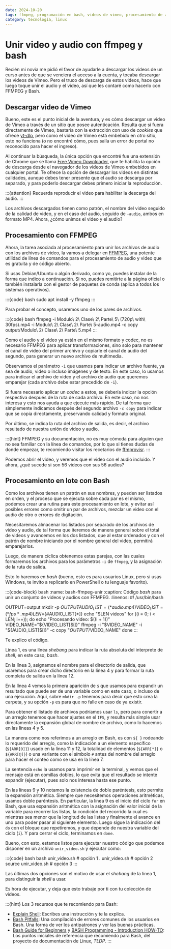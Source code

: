 ```yaml
---
date: 2024-10-20
tags: ffmpeg, programación en bash, videos de vimeo, procesamiento de audio y video
category: tecnología, linux
---
```


# Unir video y audio con ffmpeg y bash

Recién mi novia me pidió el favor de ayudarle a descargar los videos de un
curso antes de que se venciera el acceso a la cuenta, y tocaba descargar los
videos de Vimeo. Pero el truco de descarga de estos videos, hace que luego
toque unir el audio y el video, así que les contaré como hacerlo con FFMPEG
y Bash.

## Descargar video de Vimeo

Bueno, este es el punto inicial de la aventura, y es cómo descargar un video
de Vimeo a través de un sitio que posee autenticación. Resulta que si fuera
directamente de Vimeo, bastaría con la extracción con uso de _cookies_ que
ofrece [yt-dlp](https://github.com/yt-dlp/yt-dlp), pero como el video de Vimeo
está embebido en otro sitio, esto no funciona (o no encontré cómo, pues
salía un error de portal no reconocido para hacer el ingreso).

Al continuar la búsqueda, la única opción que encontré fue una extensión
de Chrome que se llama [Free Vimeo Downloader](https://chromewebstore.google.com/detail/free-vimeo-downloader/migiikaijhclkmlpnnfficpopgmcpgia?hl=es-419),
que te habilita la opción de descarga desde el navegador de los videos de
Vimeo embebidos en cualquier portal. Te ofrece la opción de descargar los
videos en distintas calidades, aunque debes tener presente que el audio se
descarga por separado, y para poderlo descargar debes primero iniciar la
reproducción.

:::{attention}
Recuerda reproducir el video para habilitar la descarga del audio.
:::

Los archivos descargados tienen como patrón, el nombre del video seguido de
la calidad de video, y en el caso del audio, seguido de `-audio`, ambos en
formato MP4. Ahora, ¿cómo unimos el video y el audio?

## Procesamiento con FFMPEG

Ahora, la tarea asociada al procesamiento para unir los archivos de audio con
los archivos de video, la vamos a delegar en [FFMPEG](https://ffmpeg.org/download.html),
una potente utilidad de línea de comandos para el procesamiento de audio y
video que es gratuita y de código abierto.

Si usas Debian/Ubuntu o algún derivado, como yo, puedes instalar de la forma
que indico a continuación. Si no, puedes remitirte a la página oficial o
también instalarla con el gestor de paquetes de conda (aplica a todos los
sistemas operativos).

:::{code} bash
sudo apt install -y ffmpeg
:::

Para probar el concepto, usaremos uno de los pares de archivos.

:::{code} bash
ffmpeg -i Modulo\ 2\ Clase\ 2\ Parte\ 5\ \(720p\ with\ 30fps\).mp4 -i Modulo\ 2\ Clase\ 2\ Parte\ 5-audio.mp4 -c copy output/Modulo\ 2\ Clase\ 2\ Parte\ 5.mp4
:::

Como el audio y el video ya están en el mismo formato y codec, no es necesario
FFMPEG para aplicar transformaciones, sino solo para mantener el canal de video
del primer archivo y copiarle el canal de audio del segundo, para generar un
nuevo archivo de multimedia.

Observamos el parámetro `-i` que usamos para indicar un archivo fuente, ya sea
de audio, video o incluso imágenes y de texto. En este caso, lo usamos para
indicar el archivo de video y el archivo de audio que queremos emparejar (cada
archivo debe estar precedido de `-i`).

Si fuera necesario aplicar un _codec_ a estos, se debería indicar la opción
respectiva después de la ruta de cada archivo. En este caso, no nos interesa
y esto nos ayuda a que ejecute más rápido. De tal forma que simplemente
indicamos después del segundo archivo `-c copy` para indicar que se copia
directamente, preservando calidad y formato original.

Por último, se indica la ruta del archivo de salida, es decir, el archivo
resultado de nuestra unión de video y audio.

:::{hint}
FFMPEG y su documentación, no es muy cómoda para alguien que no sea familiar
con la línea de comandos, por lo que si tienes dudas de donde empezar, te
recomiendo visitar los recetarios de
[ffmprovisr](https://amiaopensource.github.io/ffmprovisr/).
:::

Podemos abrir el video, y veremos que el video con el audio incluido. Y ahora,
¿qué sucede si son 56 videos con sus 56 audios?

## Procesamiento en lote con Bash

Como los archivos tienen un patrón en sus nombres, y pueden ser listados en
orden, y el proceso que se ejecuta sobre cada par es el mismo, podemos crear
una rutina para este procesamiento en lote, y evitar así posibles errores
como omitir un par de archivos, mezclar un video con el audio de otro o
errores de digitación.

Necesitaremos almacenar los listados por separado de los archivos de video y
audio, de tal forma que iteremos de manera general sobre el total de videos y
avancemos en los dos listados, que al estar ordenados y con el patrón de nombre
iniciando por el nombre general del video, permitirá emparejarlos.

Luego, de manera cíclica obtenemos estas parejas, con las cuales formaremos los
archivos para los parámetros `-i` de `ffmpeg`, y la asignación de la ruta de
salida.

Esto lo haremos en _bash_ (bueno, esto es para usuarios Linux, pero si usas
Windows, te invito a replicarlo en PowerShell o tu lenguaje favorito).

:::{code-block} bash
:name: bash-ffmpeg-unir
:caption: Código *bash* para unir un conjunto de videos y audios con FFMPEG.
:linenos:
#! /usr/bin/bash

OUTPUT=output
mkdir -p $OUTPUT
AUDIO_LIST=(*audio.mp4)
VIDEO_LIST=(*fps*.mp4)
LEN=${#AUDIO_LIST[*]}
echo "$LEN videos"
for ((i = 0; i < LEN; i++)); do
    echo "Procesando video: $((i + 1))"
    VIDEO_NAME="${VIDEO_LIST[$i]}"
    ffmpeg -i "$VIDEO_NAME" -i "${AUDIO_LIST[$i]}" -c copy "$OUTPUT/$VIDEO_NAME"
done
:::

Te explico el código.

Línea 1, es una línea _shebang_ para indicar la ruta absoluta del interprete
de _shell_, en este caso, _bash_.

En la línea 3, asignamos el nombre para el directorio de salida, que usaremos
para crear dicho directorio en la línea 4 y para formar la ruta completa de
salida en la línea 12.

En la línea 4 vemos la primera aparición de `$` que usamos para expandir un
resultado que puede ser de una variable como en este caso, o incluso de una
ejecución. Aquí, sobre `mkdir -p` tenemos para decir que esto crea la carpeta,
y su opción `-p` es para que no falle en caso de ya existir.

Para obtener el listado de archivos podríamos usar `ls`, pero para conertir a
un arreglo tenemos que hacer ajustes en el `IFS`, y resulta más simple usar
directamente la expansión global de nombre de archivo, como lo hacemos en las
líneas 4 y 5.

La manera como nos referimos a un arreglo en Bash, es con `${ }` rodeando lo
requerido del arreglo, como la indicación a un elemento específico
(`${ARR[0]}`) usado en la línea 11 y 12, la totalidad de elementos (`${ARR[*]}`
o `${ARR[@]}`) o una variante con el símbolo `#` antes del nombre del arreglo
para hacer el conteo como se usa en la línea 7.

La sentencia `echo` la usamos para imprimir en la terminal, y vemos que el
mensaje está en comillas dobles, lo que evita que el resultado se intente
expandir (ejecutar), pues solo nos interesa hasta ese punto.

En las líneas 9 y 10 notamos la existencia de doble paréntesis, esto permite
la expansión aritmética. Siempre que necesitemos operaciones aritméticas,
usamos doble paréntesis. En particular, la línea 9 es el inicio del ciclo
`for` en Bash, que usa expansión aritmética con la asignación del valor
inicial de la variable para recorrer las listas, la condición del recorrido
la cual es mientras sea menor que la longitud de las listas y finalmente el
avance en uno para poder pasar al siguiente elemento. Luego sigue la
indicación del `do` con el bloque que repetiremos, y que depende de nuestra
variable del ciclo (`i`). Y para cerrar el ciclo, terminamos en `done`.

Bueno, con esto, estamos listos para ejecutar nuestro código que podemos
disponer en un archivo `unir_video.sh` y ejecutar como:

:::{code} bash
bash unir_video.sh  # opción 1
. unir_video.sh  # opción 2
source unir_video.sh  # opción 3
:::

Las últimas dos opciones son el motivo de usar el *shebang* de la línea 1,
para distinguir la _shell_ a usar.

Es hora de ejecutar, y deja que esto trabaje por ti con tu colección de videos.

:::{hint}
Los 3 recursos que te recomiendo para Bash:

- [Explain Shell](https://explainshell.com/): Escribes una instrucción y te
  la explica.
- [Bash Pitfalls](https://mywiki.wooledge.org/BashPitfalls): Una compilación
  de errores comunes de los usuarios en Bash. Una forma de ver los
  antipatrones y ver las buenas prácticas.
- [Bash Guide for Beginners](https://tldp.org/LDP/Bash-Beginners-Guide/html/index.html)
  y [BASH Programming - Introduction HOW-TO](https://tldp.org/HOWTO/Bash-Prog-Intro-HOWTO.html):
  Los puntos iniciales de referencia que recomiendo para Bash, del proyecto de
  documentación de Linux, *TLDP*.
:::
